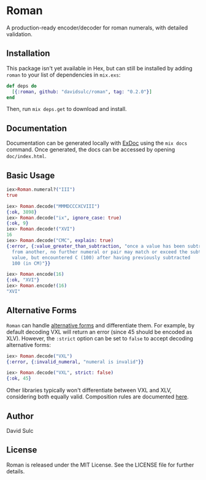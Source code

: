 # Roman

A production-ready encoder/decoder for roman numerals, with detailed validation.

## Installation

<!-- If [available in Hex](https://hex.pm/docs/publish) (**NOT YET THE CASE!**),
the package can be installed
by adding `roman` to your list of dependencies in `mix.exs`:

```elixir
def deps do
  [{:roman, "~> 0.1.0"}]
end
```

Documentation can be generated with [ExDoc](https://github.com/elixir-lang/ex_doc)
and published on [HexDocs](https://hexdocs.pm). Once published, the docs can
be found at [https://hexdocs.pm/roman](https://hexdocs.pm/roman). -->

This package isn't yet available in Hex, but can still be installed
by adding `roman` to your list of dependencies in `mix.exs`:

```elixir
def deps do
  [{:roman, github: "davidsulc/roman", tag: "0.2.0"}]
end
```

Then, run `mix deps.get` to download and install.

## Documentation

Documentation can be generated locally with
[ExDoc](https://github.com/elixir-lang/ex_doc) using the `mix docs` command.
Once generated, the docs can be accessed by opening `doc/index.html`.

## Basic Usage

```elixir
iex>Roman.numeral?("III")
true

iex> Roman.decode("MMMDCCCXCVIII")
{:ok, 3898}
iex> Roman.decode("ix", ignore_case: true)
{:ok, 9}
iex> Roman.decode!("XVI")
16
iex> Roman.decode("CMC", explain: true)
{:error, {:value_greater_than_subtraction, "once a value has been subtracted
  from another, no further numeral or pair may match or exceed the subtracted
  value, but encountered C (100) after having previously subtracted
  100 (in CM)"}}

iex> Roman.encode(16)
{:ok, "XVI"}
iex> Roman.encode!(16)
"XVI"
```

## Alternative Forms

`Roman` can handle [alternative forms](https://en.wikipedia.org/wiki/Roman_numerals#Alternative_forms)
and differentiate them. For example, by default decoding VXL will return an error (since 45 should be
encoded as XLV). However, the `:strict` option can be set to `false` to accept decoding alternative forms:

```elixir
iex> Roman.decode("VXL")
{:error, {:invalid_numeral, "numeral is invalid"}}

iex> Roman.decode("VXL", strict: false)
{:ok, 45}
```

Other libraries typically won't differentiate between VXL and XLV, considering both equally valid.
Composition rules are documented [here](composition_rules.html).

## Author

David Sulc


## License

Roman is released under the MIT License. See the LICENSE file for further
details.
